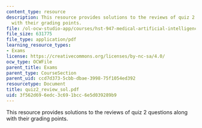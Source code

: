 ```yaml
---
content_type: resource
description: This resource provides solutions to the reviews of quiz 2 questions along
  with their grading points.
file: /ol-ocw-studio-app/courses/hst-947-medical-artificial-intelligence-spring-2005/3f562d696edc3c691bcc6e5d039289b9_quiz2_review_sol.pdf
file_size: 631775
file_type: application/pdf
learning_resource_types:
- Exams
license: https://creativecommons.org/licenses/by-nc-sa/4.0/
ocw_type: OCWFile
parent_title: Exams
parent_type: CourseSection
parent_uid: ccd7d373-5cbb-dbae-3998-75f1054ed392
resourcetype: Document
title: quiz2_review_sol.pdf
uid: 3f562d69-6edc-3c69-1bcc-6e5d039289b9
---
```

This resource provides solutions to the reviews of quiz 2 questions along with their grading points.
